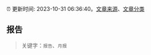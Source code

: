 :alarm_clock: 更新时间: 2023-10-31 06:36:40。[文章来源](/README.md)、[文章分类](/TAGS.md)

## 报告


> 关键字：`报告`、`月报`



